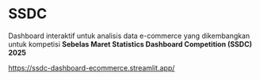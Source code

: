 # **SSDC**

Dashboard interaktif untuk analisis data e-commerce yang dikembangkan untuk kompetisi **Sebelas Maret Statistics Dashboard Competition (SSDC) 2025**

https://ssdc-dashboard-ecommerce.streamlit.app/
